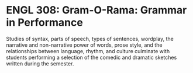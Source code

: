 # ENGL 308: Gram-O-Rama: Grammar in Performance

Studies of syntax, parts of speech, types of sentences, wordplay, the narrative and non-narrative power of words, prose style, and the relationships between language, rhythm, and culture culminate with students performing a selection of the comedic and dramatic sketches written during the semester.